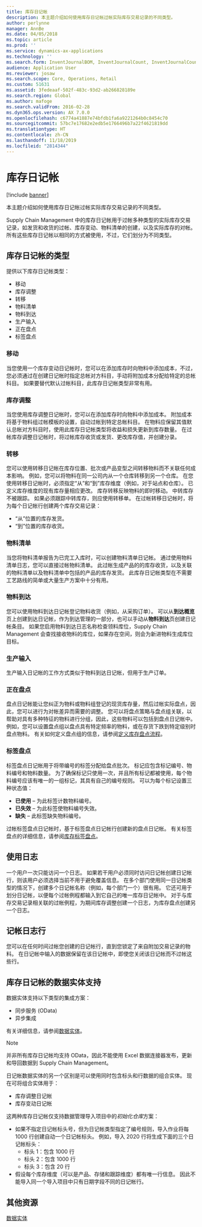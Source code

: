 ```yaml
---
title: 库存日记帐
description: 本主题介绍如何使用库存日记帐过帐实际库存交易记录的不同类型。
author: perlynne
manager: AnnBe
ms.date: 04/05/2018
ms.topic: article
ms.prod: ''
ms.service: dynamics-ax-applications
ms.technology: ''
ms.search.form: InventJournalBOM, InventJournalCount, InventJournalCountTag, InventJournalLossProfit, InventJournalMovement, InventJournalTransfer, WMSJournalTable
audience: Application User
ms.reviewer: josaw
ms.search.scope: Core, Operations, Retail
ms.custom: 51631
ms.assetid: 3fedeaaf-502f-483c-93d2-ab266828189e
ms.search.region: Global
ms.author: mafoge
ms.search.validFrom: 2016-02-28
ms.dyn365.ops.version: AX 7.0.0
ms.openlocfilehash: c6774a41887e74bfdb1fa6a9221264b0c8454c70
ms.sourcegitcommit: 57bc7e17682e2edb5e1766496b7a22f4621819dd
ms.translationtype: HT
ms.contentlocale: zh-CN
ms.lasthandoff: 11/18/2019
ms.locfileid: "2814344"
---
```

# <a name="inventory-journals"></a>库存日记帐

[!include [banner](../includes/banner.md)]

本主题介绍如何使用库存日记帐过帐实际库存交易记录的不同类型。

Supply Chain Management 中的库存日记帐用于过帐多种类型的实际库存交易记录，如发货和收货的过帐、库存变动、物料清单的创建，以及实际库存的对帐。 所有这些库存日记帐以相同的方式被使用，不过，它们划分为不同类型。

## <a name="types-of-inventory-journals"></a>库存日记帐的类型
提供以下库存日记帐类型：

-   移动
-   库存调整
-   转移
-   物料清单
-   物料到达
-   生产输入
-   正在盘点
-   标签盘点

### <a name="movement"></a>移动

当您使用一个库存变动日记帐时，您可以在添加库存时向物料中添加成本，不过，您必须通过在创建日记帐时指定总帐对方科目，手动将附加成本分配给特定的总帐科目。 如果要替代默认过帐科目，此库存日记帐类型非常有用。

### <a name="inventory-adjustment"></a>库存调整

当您使用库存调整日记帐时，您可以在添加库存时向物料中添加成本。 附加成本将基于物料组过帐模板的设置，自动过帐到特定总帐科目。 在物料应保留其值默认总帐对方科目时，使用此库存日记帐类型将收益和损失更新到库存数量。 在过帐库存调整日记帐时，将过帐库存收货或发货、更改库存值，并创建分录。

### <a name="transfer"></a>转移

您可以使用转移日记帐在库存位置、批次或产品变型之间转移物料而不关联任何成本影响。 例如，您可以将物料在同一公司内从一个仓库转移到另一个仓库。 在您使用转移日记帐时，必须指定“从”和“到”库存维度（例如，对于站点和仓库）。 已定义库存维度的现有库存量相应更改。 库存转移反映物料的即时移动。 中转库存不被跟踪。 如果必须跟踪中转库存，则应使用转移单。 在过帐转移日记帐时，将为每个日记帐行创建两个库存交易记录：

-   “从”位置的库存发货。
-   “到”位置的库存收货。

### <a name="bom"></a>物料清单

当您将物料清单报告为已完工入库时，可以创建物料清单日记帐。 通过使用物料清单日志，您可以直接过帐物料清单。 此过帐生成产品的的库存收货，以及关联的物料清单以及物料清单中包括的产品的库存发货。 此库存日记帐类型在不需要工艺路线的简单或大量生产方案中十分有用。

### <a name="item-arrival"></a>物料到达

您可以使用物料到达日记帐登记物料收货（例如，从采购订单）。 可以从**到达概览**页上创建到达日记帐，作为到达管理的一部分，也可以手动从**物料到达**页创建日记帐条目。 如果您启用物料到达日志名称检查领料库位，Supply Chain Management 会查找接收物料的库位，如果存在空间，则会为新进物料生成库位目标。

### <a name="production-input"></a>生产输入

生产输入日记帐的工作方式类似于物料到达日记帐，但用于生产订单。

### <a name="counting"></a>正在盘点

盘点日记帐能让您纠正为物料或物料组登记的现货库存量，然后过帐实际盘点，因此，您可以进行为对帐差异而需要的调整。 您可以将盘点策略与盘点组关联，以帮助对具有多种特征的物料进行分组，因此，这些物料可以包括到盘点日记帐中。 例如，您可以设置盘点组以盘点具有特定频率的物料，或在存货下跌到特定级别时盘点物料。 有关如何定义盘点组的信息，请参阅[定义库存盘点流程](tasks/define-inventory-counting-processes.md)。

### <a name="tag-counting"></a>标签盘点

标签盘点日记帐用于将带编号的标签分配给盘点批次。 标记应包含标记编号、物料编号和物料数量。 为了确保标记只使用一次，并且所有标记都被使用，每个物料编号应该有唯一的一组标记，其具有自己的编号规则。 可以为每个标记设置三种状态值：

-   **已使用** – 为此标签计数物料编号。
-   **已失效** – 为此标签使物料编号失效。
-   **缺失** – 此标签缺失物料编号。

过帐标签盘点日记帐时，基于标签盘点日记帐行创建新的盘点日记帐。 有关标签盘点的详细信息，请参阅[库存标签盘点](inventory-tag-counting.md)。

## <a name="working-with-journals"></a>使用日志
一个用户一次只能访问一个日志。 如果若干用户必须同时访问日记帐创建日记帐行，则该用户必须选择当前不用于避免覆盖信息。 在多个部门使用同一日记帐类型的情况下，创建多个日记帐名称（例如，每个部门一个）很有用。 它还可用于划分日记帐，以便每个过帐例程都输入到它自己的唯一库存日记帐中。 对于与库存交易记录相关联的过帐例程，为期间库存调整创建一个日志，为库存盘点创建另一个日志。

## <a name="posting-journal-lines"></a>记帐日志行
您可以在任何时间过帐您创建的日记帐行，直到您锁定了来自附加交易记录的物料。 在日记帐中输入的数据保留在该日记帐中，即使您关闭该日记帐而不过帐这些行。

## <a name="data-entity-support-for-inventory-journals"></a>库存日记帐的数据实体支持

数据实体支持以下类型的集成方案：
-    同步服务 (OData)
-  异步集成

有关详细信息，请参阅[数据实体](../../dev-itpro/data-entities/data-entities.md)。

> [!NOTE]
> 并非所有库存日记帐均支持 OData，因此不能使用 Excel 数据连接器发布，更新和导回数据到 Supply Chain Management。 

日记帐数据实体的另一个区别是可以使用同时包含标头和行数据的组合实体。 现在可将组合实体用于：
-   库存调整日记帐
-   库存变动日记帐

这两种库存日记帐仅支持数据管理导入项目中的*初始化仓库*方案：
-  如果不指定日记帐标头号，但为日记帐类型指定了编号规则，导入作业将每 1000 行创建自动一个日记帐标头。 例如，导入 2020 行将生成下面的三个日记帐标头：
    -  标头 1：包含 1000 行
    -  标头 2：包含 1000 行
    -  标头 3：包含 20 行
-  假设每个库存维度（可以是产品、存储和跟踪维度）都有唯一行信息。 因此不能导入同一个导入项目中只有日期字段不同的日记帐行。

## <a name="additional-resources"></a>其他资源

[数据实体](../../dev-itpro/data-entities/data-entities.md)
